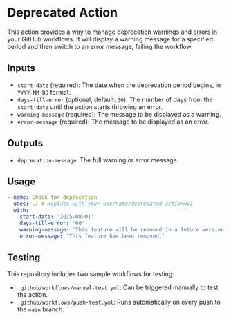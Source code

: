 # Deprecated Action

This action provides a way to manage deprecation warnings and errors in your GitHub workflows. It will display a warning message for a specified period and then switch to an error message, failing the workflow.

## Inputs

- `start-date` (required): The date when the deprecation period begins, in `YYYY-MM-DD` format.
- `days-till-error` (optional, default: `30`): The number of days from the `start-date` until the action starts throwing an error.
- `warning-message` (required): The message to be displayed as a warning.
- `error-message` (required): The message to be displayed as an error.

## Outputs

- `deprecation-message`: The full warning or error message.

## Usage

```yaml
- name: Check for deprecation
  uses: ./ # Replace with your-username/deprecated-action@v1
  with:
    start-date: '2025-08-01'
    days-till-error: '60'
    warning-message: 'This feature will be removed in a future version.'
    error-message: 'This feature has been removed.'
```

## Testing

This repository includes two sample workflows for testing:

- `.github/workflows/manual-test.yml`: Can be triggered manually to test the action.
- `.github/workflows/push-test.yml`: Runs automatically on every push to the `main` branch.